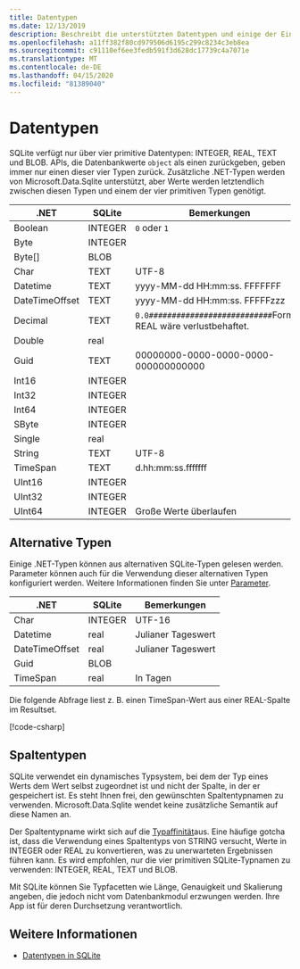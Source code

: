 ```yaml
---
title: Datentypen
ms.date: 12/13/2019
description: Beschreibt die unterstützten Datentypen und einige der Einschränkungen, die sie umgibt.
ms.openlocfilehash: a11ff382f80cd979506d6195c299c8234c3eb8ea
ms.sourcegitcommit: c91110ef6ee3fedb591f3d628dc17739c4a7071e
ms.translationtype: MT
ms.contentlocale: de-DE
ms.lasthandoff: 04/15/2020
ms.locfileid: "81389040"
---
```

# <a name="data-types"></a>Datentypen

SQLite verfügt nur über vier primitive Datentypen: INTEGER, REAL, TEXT und BLOB. APIs, die Datenbankwerte `object` als einen zurückgeben, geben immer nur einen dieser vier Typen zurück. Zusätzliche .NET-Typen werden von Microsoft.Data.Sqlite unterstützt, aber Werte werden letztendlich zwischen diesen Typen und einem der vier primitiven Typen genötigt.

| .NET           | SQLite  | Bemerkungen                                                       |
| -------------- | ------- | ------------------------------------------------------------- |
| Boolean        | INTEGER | `0` oder `1`                                                    |
| Byte           | INTEGER |                                                               |
| Byte[]         | BLOB    |                                                               |
| Char           | TEXT    | UTF-8                                                         |
| Datetime       | TEXT    | yyyy-MM-dd HH:mm:ss. FFFFFFF                                   |
| DateTimeOffset | TEXT    | yyyy-MM-dd HH:mm:ss. FFFFFzzz                                |
| Decimal        | TEXT    | `0.0###########################`Format. REAL wäre verlustbehaftet. |
| Double         | real    |                                                               |
| Guid           | TEXT    | 00000000-0000-0000-0000-000000000000                          |
| Int16          | INTEGER |                                                               |
| Int32          | INTEGER |                                                               |
| Int64          | INTEGER |                                                               |
| SByte          | INTEGER |                                                               |
| Single         | real    |                                                               |
| String         | TEXT    | UTF-8                                                         |
| TimeSpan       | TEXT    | d.hh:mm:ss.fffffff                                            |
| UInt16         | INTEGER |                                                               |
| UInt32         | INTEGER |                                                               |
| UInt64         | INTEGER | Große Werte überlaufen                                         |

## <a name="alternative-types"></a>Alternative Typen

Einige .NET-Typen können aus alternativen SQLite-Typen gelesen werden. Parameter können auch für die Verwendung dieser alternativen Typen konfiguriert werden. Weitere Informationen finden Sie unter [Parameter](parameters.md#alternative-types).

| .NET           | SQLite  | Bemerkungen          |
| -------------- | ------- | ---------------- |
| Char           | INTEGER | UTF-16           |
| Datetime       | real    | Julianer Tageswert |
| DateTimeOffset | real    | Julianer Tageswert |
| Guid           | BLOB    |                  |
| TimeSpan       | real    | In Tagen          |

Die folgende Abfrage liest z. B. einen TimeSpan-Wert aus einer REAL-Spalte im Resultset.

[!code-csharp[](../../../../samples/snippets/standard/data/sqlite/DateAndTimeSample/Program.cs?name=snippet_AlternativeType)]

## <a name="column-types"></a>Spaltentypen

SQLite verwendet ein dynamisches Typsystem, bei dem der Typ eines Werts dem Wert selbst zugeordnet ist und nicht der Spalte, in der er gespeichert ist. Es steht Ihnen frei, den gewünschten Spaltentypnamen zu verwenden. Microsoft.Data.Sqlite wendet keine zusätzliche Semantik auf diese Namen an.

Der Spaltentypname wirkt sich auf die [Typaffinität](https://www.sqlite.org/datatype3.html#type_affinity)aus. Eine häufige gotcha ist, dass die Verwendung eines Spaltentyps von STRING versucht, Werte in INTEGER oder REAL zu konvertieren, was zu unerwarteten Ergebnissen führen kann. Es wird empfohlen, nur die vier primitiven SQLite-Typnamen zu verwenden: INTEGER, REAL, TEXT und BLOB.

Mit SQLite können Sie Typfacetten wie Länge, Genauigkeit und Skalierung angeben, die jedoch nicht vom Datenbankmodul erzwungen werden. Ihre App ist für deren Durchsetzung verantwortlich.

## <a name="see-also"></a>Weitere Informationen

- [Datentypen in SQLite](https://www.sqlite.org/datatype3.html)
